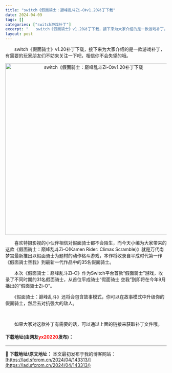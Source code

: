 ```yaml
---
title: "switch《假面骑士：巅峰乱斗Zi-O》v1.20补丁下载"
date: 2024-04-09
tags: []
categories: ["switch游戏补丁"]
excerpt: "　　switch《假面骑士》v1.20补丁下载，接下来为大家介绍的是一款游戏补丁，有需要的玩家朋友们不妨来关注一下吧，相信你不会失望的哦。 　　喜欢特摄影视的小伙伴相信对假面骑士都不会陌生，而今天小编为大家带来的这款《假面骑士：巅峰乱斗Zi-O(Kamen Rider: Climax Scrambl&hellip;"
layout: post
---
```


 <p>　　switch《假面骑士》v1.20补丁下载，接下来为大家介绍的是一款游戏补丁，有需要的玩家朋友们不妨来关注一下吧，相信你不会失望的哦。</p> <p align="center"><img align="" border="0" src="https://lad.sfcrom.cn/wp-content/uploads/2024/04/20240409_661522c60962c.webp" width="535" alt="switch《假面骑士：巅峰乱斗Zi-O》v1.20补丁下载" /></p> <p>　　喜欢特摄影视的小伙伴相信对假面骑士都不会陌生，而今天小编为大家带来的这款《假面骑士：巅峰乱斗Zi-O(Kamen Rider: Climax Scramble)》就是万代南梦宫最新推出以假面骑士为题材的动作格斗游戏，本作将收录自平成时代第一作《假面骑士空我》到最新一代作品中的35名假面骑士。</p> <p>　　本次《假面骑士：巅峰乱斗Zi-O》作为Switch平台首款&ldquo;假面骑士&rdquo;游戏，收录了不同时期的31名假面骑士，从首位平成骑士&ldquo;假面骑士 空我&rdquo;到即将在今年9月播出的&ldquo;假面骑士Zi-O&rdquo;。</p> <p>　　《假面骑士：巅峰乱斗》还将会包含故事模式，你可以在故事模式中升级你的假面骑士，然后去对抗强大的敌人。</p> <p>&nbsp;</p> <p>　　如果大家对这款补丁有需要的话，可以通过上面的链接来获取补丁文件哦。</p> <p><h4>下载地址(由网友<font color="red">yx20220</font>发布)：</h4></p> 

---
📖 **下载地址/原文地址：** 本文最初发布于我的博客网站：[https://lad.sfcrom.cn/2024/04/143313/](https://lad.sfcrom.cn/2024/04/143313/)
